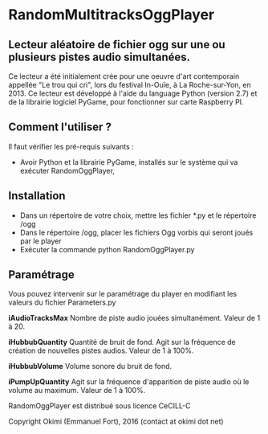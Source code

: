 # RandomMultitracksOggPlayer
Lecteur aléatoire de fichier ogg sur une ou plusieurs pistes audio simultanées.
-------------------------------------------------------------------------------
Ce lecteur a été initialement crée pour une oeuvre d'art contemporain appellée "Le trou qui cri", lors du festival In-Ouïe, à La Roche-sur-Yon, en 2013.
Ce lecteur est développé à l'aide du language Python (version 2.7) et de la librairie logiciel PyGame, pour fonctionner sur carte Raspberry PI.

Comment l'utiliser ?
--------------------

Il faut vérifier les pré-requis suivants :
* Avoir Python et la librairie PyGame, installés sur le système qui va exécuter RandomOggPlayer,

Installation
------------

* Dans un répertoire de votre choix, mettre les fichier *.py et le répertoire /ogg
* Dans le répertoire /ogg, placer les fichiers Ogg vorbis qui seront joués par le player
* Exécuter la commande python RandomOggPlayer.py

Paramétrage
-----------

Vous pouvez intervenir sur le paramétrage du player en modifiant les valeurs du fichier Parameters.py

**iAudioTracksMax**
Nombre de piste audio jouées simultanément. Valeur de 1 à 20.

**iHubbubQuantity**
Quantité de bruit de fond. Agit sur la fréquence de création de nouvelles pistes audios. Valeur de 1 à 100%.

**iHubbubVolume**
Volume sonore du bruit de fond.

**iPumpUpQuantity**
Agit sur la fréquence d'apparition de piste audio où le volume au maximum. Valeur de 1 à 100%.

RandomOggPlayer est distribué sous licence CeCILL-C

Copyright Okimi (Emmanuel Fort), 2016 (contact at okimi dot net)

